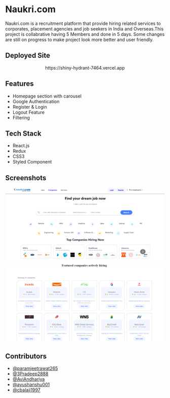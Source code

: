 <h1>Naukri.com</h1>
<p>Naukri.com is a recruitment platform that provide hiring related services to corporates, placement agencies and job seekers in India and Overseas.This project is collabrative having 5 Members and done in 5 days. Some changes are still on progress to make project look more better and user friendly.</p>
<h2>Deployed Site</h2> <p align='center'>https://shiny-hydrant-7464.vercel.app</p> 
<h2>Features</h2>
<ul><li>Homepage section with carousel</li> <li>Google Authentication</li> <li>Register & Login </li><li>Logout Feature</li> <li>Filtering</li></ul>
<h2>Tech Stack</h2> <ul><li>React.js</li><li>Redux</li><li>CSS3</li> <li>Styled Component</li></ul>
<h2>Screenshots</h2>

![Landing Page 1](https://raw.githubusercontent.com/ayushanshu001/shrewd-drink-6002/main/Screenshoot.PNG?raw=true)
<br/>
![Company Page 2](https://github.com/ayushanshu001/shrewd-drink-6002/blob/main/Screenshots2.PNG?raw=true)
<h2 >Contributors</h2>

  - [@paramjeetrawat265](https://github.com/paramjeetrawat265) 
  - [@3Pradeep2888](https://github.com/Pradeep2888)
  - [@AviAndhariya](https://github.com/AviAndhariya)
  - [@ayushanshu001](https://github.com/ayushanshu001)
  - [@cbalaji1997](https://github.com/cbalaji1997)


